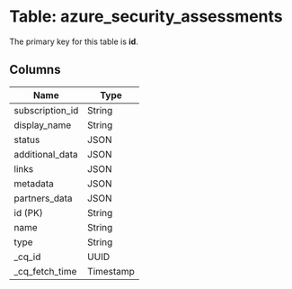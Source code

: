# Table: azure_security_assessments


The primary key for this table is **id**.


## Columns
| Name          | Type          |
| ------------- | ------------- |
|subscription_id|String|
|display_name|String|
|status|JSON|
|additional_data|JSON|
|links|JSON|
|metadata|JSON|
|partners_data|JSON|
|id (PK)|String|
|name|String|
|type|String|
|_cq_id|UUID|
|_cq_fetch_time|Timestamp|